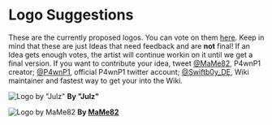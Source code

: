 # Logo Suggestions

These are the currently proposed logos. You can vote on them [here]().
Keep in mind that these are just Ideas that need feedback and are **not** final!
If an Idea gets enough votes, the artist will continue workin on it until we get a final version.
If you want to contribute your idea, tweet [@MaMe82](https://twitter.com/mame82), P4wnP1 creator; [@P4wnP1](https://twitter.com/P4wnP1), official P4wnP1 twitter account; [@Swiftb0y_DE](https://twitter.com/swiftb0y_de), Wiki maintainer and fastest way to get your into the Wiki.

![Logo by "Julz"](img/p4wnp1-julz-entry.jpeg)
**By "Julz"**

![Logo by [MaMe82](https://twitter.com/mame82)](img/p4wnp1-logo.png)
**By [MaMe82](https://twitter.com/mame82)**

